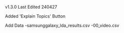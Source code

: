 v1.3.0
Last Edited 240427

Added 'Explain Topics' Button

Add Data
-samsunggalaxy_lda_results.csv
-00_video.csv
